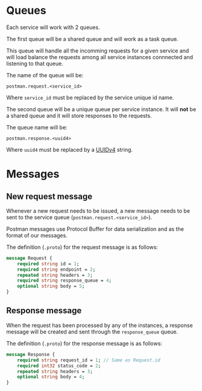 # Queues

Each service will work with 2 queues.

The first queue will be a shared queue and will work as a task queue.

This queue will handle all the incomming requests for a given service
and will load balance the requests among all service instances connnected
and listening to that queue.

The name of the queue will be:

```
postman.request.<service_id>
```

Where `service_id` must be replaced by the service unique id name.

The second queue will be a unique queue per service instance. It will **not**
be a shared queue and it will store responses to the requests.

The queue name will be:

```
postman.response.<uuid4>
```

Where `uuid4` must be replaced by a [UUIDv4](https://tools.ietf.org/html/rfc4122) string.


# Messages

## New request message

Whenever a new request needs to be issued, a new message needs to be sent to the
service queue (`postman.request.<service_id>`).

Postman messages use Protocol Buffer for data serialization and as the format of our messages.

The definition (`.proto`) for the request message is as follows:

```protobuf
message Request {
    required string id = 1;
    required string endpoint = 2;
    repeated string headers = 3;
    required string response_queue = 4;
    optional string body = 5;
}
```

## Response message

When the request has been processed by any of the instances, a response message will be created and sent
through the `response_queue` queue.

The definition (`.proto`) for the response message is as follows:

```protobuf
message Response {
    required string request_id = 1; // Same as Request.id
    required int32 status_code = 2;
    repeated string headers = 3;
    optional string body = 4;
}
```